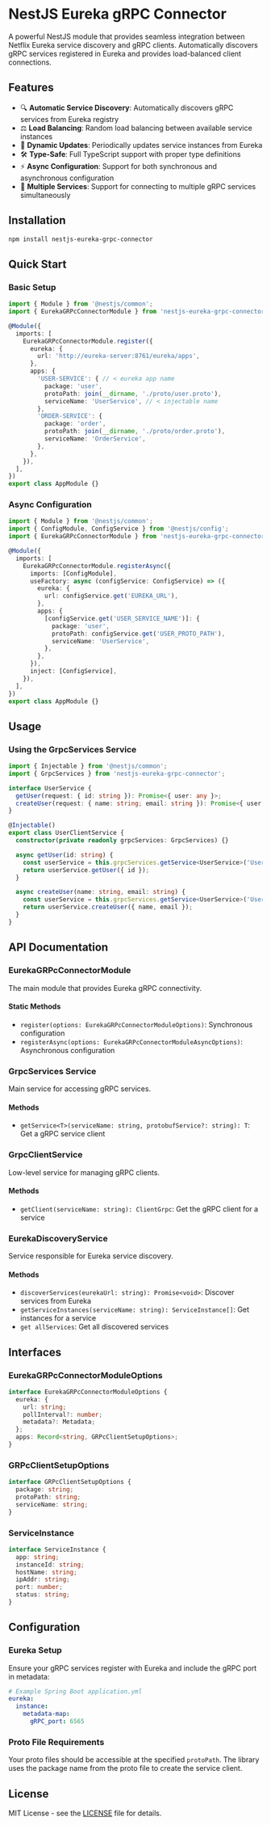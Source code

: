 # NestJS Eureka gRPC Connector

A powerful NestJS module that provides seamless integration between Netflix Eureka service discovery and gRPC clients. Automatically discovers gRPC services registered in Eureka and provides load-balanced client connections.

## Features

- 🔍 **Automatic Service Discovery**: Automatically discovers gRPC services from Eureka registry
- ⚖️ **Load Balancing**: Random load balancing between available service instances
- 🔄 **Dynamic Updates**: Periodically updates service instances from Eureka
- 🛠 **Type-Safe**: Full TypeScript support with proper type definitions
- ⚡ **Async Configuration**: Support for both synchronous and asynchronous configuration
- 🔌 **Multiple Services**: Support for connecting to multiple gRPC services simultaneously

## Installation

```bash
npm install nestjs-eureka-grpc-connector
```

## Quick Start

### Basic Setup

```typescript
import { Module } from '@nestjs/common';
import { EurekaGRPcConnectorModule } from 'nestjs-eureka-grpc-connector';

@Module({
  imports: [
    EurekaGRPcConnectorModule.register({
      eureka: {
        url: 'http://eureka-server:8761/eureka/apps',
      },
      apps: {
        'USER-SERVICE': { // < eureka app name
          package: 'user',
          protoPath: join(__dirname, './proto/user.proto'),
          serviceName: 'UserService', // < injectable name
        },
        'ORDER-SERVICE': {
          package: 'order',
          protoPath: join(__dirname, './proto/order.proto'),
          serviceName: 'OrderService',
        },
      },
    }),
  ],
})
export class AppModule {}
```

### Async Configuration

```typescript
import { Module } from '@nestjs/common';
import { ConfigModule, ConfigService } from '@nestjs/config';
import { EurekaGRPcConnectorModule } from 'nestjs-eureka-grpc-connector';

@Module({
  imports: [
    EurekaGRPcConnectorModule.registerAsync({
      imports: [ConfigModule],
      useFactory: async (configService: ConfigService) => ({
        eureka: {
          url: configService.get('EUREKA_URL'),
        },
        apps: {
          [configService.get('USER_SERVICE_NAME')]: {
            package: 'user',
            protoPath: configService.get('USER_PROTO_PATH'),
            serviceName: 'UserService',
          },
        },
      }),
      inject: [ConfigService],
    }),
  ],
})
export class AppModule {}
```

## Usage

### Using the GrpcServices Service

```typescript
import { Injectable } from '@nestjs/common';
import { GrpcServices } from 'nestjs-eureka-grpc-connector';

interface UserService {
  getUser(request: { id: string }): Promise<{ user: any }>;
  createUser(request: { name: string; email: string }): Promise<{ user: any }>;
}

@Injectable()
export class UserClientService {
  constructor(private readonly grpcServices: GrpcServices) {}

  async getUser(id: string) {
    const userService = this.grpcServices.getService<UserService>('UserService');
    return userService.getUser({ id });
  }

  async createUser(name: string, email: string) {
    const userService = this.grpcServices.getService<UserService>('UserService');
    return userService.createUser({ name, email });
  }
}
```

## API Documentation

### EurekaGRPcConnectorModule

The main module that provides Eureka gRPC connectivity.

#### Static Methods

- `register(options: EurekaGRPcConnectorModuleOptions)`: Synchronous configuration
- `registerAsync(options: EurekaGRPcConnectorModuleAsyncOptions)`: Asynchronous configuration

### GrpcServices Service

Main service for accessing gRPC services.

#### Methods

- `getService<T>(serviceName: string, protobufService?: string): T`: Get a gRPC service client

### GrpcClientService

Low-level service for managing gRPC clients.

#### Methods

- `getClient(serviceName: string): ClientGrpc`: Get the gRPC client for a service

### EurekaDiscoveryService

Service responsible for Eureka service discovery.

#### Methods

- `discoverServices(eurekaUrl: string): Promise<void>`: Discover services from Eureka
- `getServiceInstances(serviceName: string): ServiceInstance[]`: Get instances for a service
- `get allServices`: Get all discovered services

## Interfaces

### EurekaGRPcConnectorModuleOptions

```typescript
interface EurekaGRPcConnectorModuleOptions {
  eureka: {
    url: string;
    pollInterval?: number;
    metadata?: Metadata;
  };
  apps: Record<string, GRPcClientSetupOptions>;
}
```

### GRPcClientSetupOptions

```typescript
interface GRPcClientSetupOptions {
  package: string;
  protoPath: string;
  serviceName: string;
}
```

### ServiceInstance

```typescript
interface ServiceInstance {
  app: string;
  instanceId: string;
  hostName: string;
  ipAddr: string;
  port: number;
  status: string;
}
```

## Configuration

### Eureka Setup

Ensure your gRPC services register with Eureka and include the gRPC port in metadata:

```yaml
# Example Spring Boot application.yml
eureka:
  instance:
    metadata-map:
      gRPC_port: 6565
```

### Proto File Requirements

Your proto files should be accessible at the specified `protoPath`. The library uses the package name from the proto file to create the service client.

## License

MIT License - see the [LICENSE](LICENCE) file for details.
